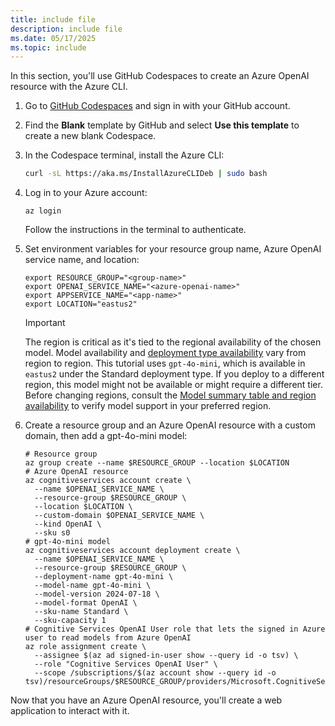 ```yaml
---
title: include file
description: include file
ms.date: 05/17/2025
ms.topic: include
---
```


In this section, you'll use GitHub Codespaces to create an Azure OpenAI resource with the Azure CLI.

1. Go to [GitHub Codespaces](https://github.com/codespaces) and sign in with your GitHub account.
2. Find the **Blank** template by GitHub and select **Use this template** to create a new blank Codespace.
3. In the Codespace terminal, install the Azure CLI:

    ```bash
    curl -sL https://aka.ms/InstallAzureCLIDeb | sudo bash
    ```
  
4. Log in to your Azure account:

    ```azurecli
    az login
    ```
  
    Follow the instructions in the terminal to authenticate.

5. Set environment variables for your resource group name, Azure OpenAI service name, and location:

    ```azurecli
    export RESOURCE_GROUP="<group-name>"
    export OPENAI_SERVICE_NAME="<azure-openai-name>"
    export APPSERVICE_NAME="<app-name>"
    export LOCATION="eastus2"
    ```

    > [!IMPORTANT]
    > The region is critical as it's tied to the regional availability of the chosen model. Model availability and [deployment type availability](/azure/ai-services/openai/how-to/deployment-types) vary from region to region. This tutorial uses `gpt-4o-mini`, which is available in `eastus2` under the Standard deployment type. If you deploy to a different region, this model might not be available or might require a different tier. Before changing regions, consult the [Model summary table and region availability](/azure/ai-services/openai/concepts/models#model-summary-table-and-region-availability) to verify model support in your preferred region.
    > 

6. Create a resource group and an Azure OpenAI resource with a custom domain, then add a gpt-4o-mini model:

    ```azurecli
    # Resource group
    az group create --name $RESOURCE_GROUP --location $LOCATION
    # Azure OpenAI resource
    az cognitiveservices account create \
      --name $OPENAI_SERVICE_NAME \
      --resource-group $RESOURCE_GROUP \
      --location $LOCATION \
      --custom-domain $OPENAI_SERVICE_NAME \
      --kind OpenAI \
      --sku s0
    # gpt-4o-mini model
    az cognitiveservices account deployment create \
      --name $OPENAI_SERVICE_NAME \
      --resource-group $RESOURCE_GROUP \
      --deployment-name gpt-4o-mini \
      --model-name gpt-4o-mini \
      --model-version 2024-07-18 \
      --model-format OpenAI \
      --sku-name Standard \
      --sku-capacity 1
    # Cognitive Services OpenAI User role that lets the signed in Azure user to read models from Azure OpenAI
    az role assignment create \
      --assignee $(az ad signed-in-user show --query id -o tsv) \
      --role "Cognitive Services OpenAI User" \
      --scope /subscriptions/$(az account show --query id -o tsv)/resourceGroups/$RESOURCE_GROUP/providers/Microsoft.CognitiveServices/accounts/$OPENAI_SERVICE_NAME
    ```

Now that you have an Azure OpenAI resource, you'll create a web application to interact with it.
